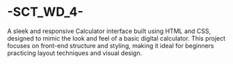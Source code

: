 # -SCT_WD_4-
A sleek and responsive Calculator interface built using HTML and CSS, designed to mimic the look and feel of a basic digital calculator. This project focuses on front-end structure and styling, making it ideal for beginners practicing layout techniques and visual design.
